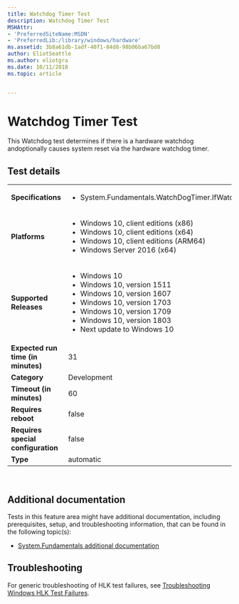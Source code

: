 ```yaml
---
title: Watchdog Timer Test
description: Watchdog Timer Test
MSHAttr:
- 'PreferredSiteName:MSDN'
- 'PreferredLib:/library/windows/hardware'
ms.assetid: 3b8a61db-1adf-40f1-84d8-98b06ba67bd8
author: EliotSeattle
ms.author: eliotgra
ms.date: 10/11/2018
ms.topic: article


---
```


# <span id="p_hlk_test.3831da21-28a9-43c8-8815-853113c9265a"></span>Watchdog Timer Test


This Watchdog test determines if there is a hardware watchdog andoptionally causes system reset via the hardware watchdog timer.

## Test details
|||
|---|---|
| **Specifications**  | <ul><li>System.Fundamentals.WatchDogTimer.IfWatchDogTimerImplemented</li></ul> |  
| **Platforms**   | <ul><li>Windows 10, client editions (x86)</li><li>Windows 10, client editions (x64)</li><li>Windows 10, client editions (ARM64)</li><li>Windows Server 2016 (x64)</li></ul> |
| **Supported Releases** | <ul><li>Windows 10</li><li>Windows 10, version 1511</li><li>Windows 10, version 1607</li><li>Windows 10, version 1703</li><li>Windows 10, version 1709</li><li>Windows 10, version 1803</li><li>Next update to Windows 10</li></ul> |
|**Expected run time (in minutes)**| 31 |
|**Category**| Development |
|**Timeout (in minutes)**| 60 |
|**Requires reboot**| false |
|**Requires special configuration**| false |
|**Type**| automatic |

 

## <span id="Additional_documentation"></span><span id="additional_documentation"></span><span id="ADDITIONAL_DOCUMENTATION"></span>Additional documentation


Tests in this feature area might have additional documentation, including prerequisites, setup, and troubleshooting information, that can be found in the following topic(s):

-   [System.Fundamentals additional documentation](system-fundamentals-additional-documentation.md)

## <span id="Troubleshooting"></span><span id="troubleshooting"></span><span id="TROUBLESHOOTING"></span>Troubleshooting


For generic troubleshooting of HLK test failures, see [Troubleshooting Windows HLK Test Failures](..\user\troubleshooting-windows-hlk-test-failures.md).

 

 






